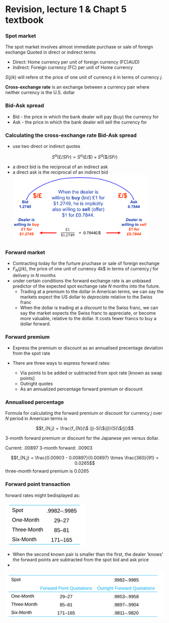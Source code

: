 # Revision, lecture 1 & Chapt 5 textbook

### Spot market
The	spot market	involves almost	immediate purchase or sale of foreign exchange
 Quoted in direct or indirect terms
 - Direct: Home currency per unit of foreign currency (FC)AUD)
 - Indirect: Foreign currency (FC) per unit of Home currency

$S(j/k)$ will refere ot the price of one unit of currency $k$ in terms of currency $j$.

**Cross-exchange rate** is an exchange between a currency pair where neither currency is the U.S. dollar

### Bid-Ask spread
- Bid - the price in which the bank dealer will pay (buy) the currency for
- Ask - the price in which the bank dealer will sell the currency for

### Calculating the cross-exchange rate Bid-Ask spread
- use two direct or indirect quotes

$$S^{a}(\pounds / SFr) = S^{a}( \pounds / \$  ) \times S^{a}(\$/SFr)$$

- a direct bid is the reciprocal of an indirect ask
- a direct ask is the reciprocal of an indirect bid
![Alt text](assets\IMG88.PNG)

### Forward market
- Contracting today for the furture pruchase or sale of foreign exchange
- $F_{N}(j/k)$, the price of one unit of currency 4k$ in terms of currency $j$ for delivery in $N$ months
- under certain conditions the forward exchange rate is an unbiased predictor of the expected spot exchange rate $N$ months into the future. 
  - Trading at a premium to the dollar in American terms, we can say the markets expect the US dollar to *depreciate* relative to the Swiss franc
  - When the dollar is trading at a *discount* to the Swiss franc, we can say the market expects the Swiss franc to appreciate, or become more valuable, relative to the dollar. It costs fewer francs to buy a dollar forward.

### Forward premium
- Express the premium or discount as an annualised precentage deviation from the spot rate

- There are three ways to express forward rates:
  - Via points to be added or subtracted from spot rate [known as swap points]
  - Outright quotes
  - As an annualized percentage forward premium or discount 


### Annualised percentage
Formula for calculating the forward premium or discount for currency $j$ over $N$ period in American terms is 

$$f_{N,j} = \frac{f_{N}(\$ /j)-S(\$/j)}{S(\$/j)}$$

3-month forward premium or discount for the Japanese yen versus dollar.

Current: .00897
3-month forward: .00903

$$f_{N,j} = \frac{0.00903 - 0.00897}{0.00897} \times \frac{360}{91} = 0.0265$$
three-month forward premium is 0.0265 

### Forward point transaction
 forward rates might bedisplayed as:

![Alt text](assets\IMG89.PNG)

- When the second known pair is smaller than the first, the dealer 'knows' the forward points are subtracted from the spot bid and ask price
- 
![Alt text](assets\IMG90.PNG)

